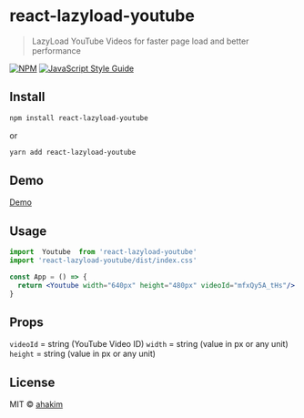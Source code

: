 # react-lazyload-youtube

> LazyLoad YouTube Videos for faster page load and better performance

[![NPM](https://img.shields.io/npm/v/react-lazyload-youtube.svg)](https://www.npmjs.com/package/react-lazyload-youtube) [![JavaScript Style Guide](https://img.shields.io/badge/code_style-standard-brightgreen.svg)](https://standardjs.com)

## Install

```bash
npm install react-lazyload-youtube
```
or 
```bash
yarn add react-lazyload-youtube
```
## Demo
[Demo](https://ahakem.github.io/react-lazyload-youtube/)
## Usage

```jsx
import  Youtube  from 'react-lazyload-youtube'
import 'react-lazyload-youtube/dist/index.css'

const App = () => {
  return <Youtube width="640px" height="480px" videoId="mfxQy5A_tHs"/>
}
```
## Props
`videoId` = string (YouTube Video ID)
`width` = string (value in px or any unit)
`height` = string (value in px or any unit)

## License

MIT © [ahakim](https://github.com/ahakim)
